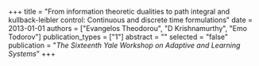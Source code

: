 +++
title = "From information theoretic dualities to path integral and kullback-leibler control: Continuous and discrete time formulations"
date = 2013-01-01
authors = ["Evangelos Theodorou", "D Krishnamurthy", "Emo Todorov"]
publication_types = ["1"]
abstract = ""
selected = "false"
publication = "*The Sixteenth Yale Workshop on Adaptive and Learning Systems*"
+++

